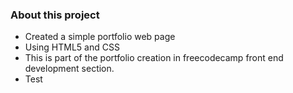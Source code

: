 ### About this project

- Created a simple portfolio web page
- Using HTML5 and CSS
- This is part of the portfolio creation in freecodecamp front end development section.
- Test